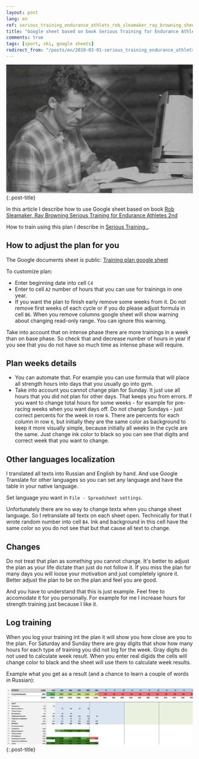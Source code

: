 ```yaml
---
layout: post
lang: en
ref: serious_training_endurance_athlets_rob_sleamaker_ray_browning_sheet
title: "Google sheet based on book Serious Training for Endurance Athletes, Rob Sleamaker"
comments: true
tags: [sport, ski, google sheets]
redirect_from: "/posts/en/2019-03-01-serious_training_endurance_athlets_rob_sleamaker_google_sheet/"
---
```

![](/images/2019-03-02_15-49-22.png){:.post-title}

In this article I describe how to use Google sheet based on book
[Rob Sleamaker, Ray Browning Serious Training for Endurance Athletes 2nd](https://www.amazon.com/Serious-Training-Endurance-Athletes-2nd/dp/0873226445) 

How to train using this plan I describe in
 [Serious Training..](/posts/en/serious_training_endurance_athlets_rob_sleamaker_ray_browning.html).

## How to adjust the plan for you
 
The Google documents sheet is public:
[Training plan google sheet](https://docs.google.com/spreadsheets/d/1GcrX_6qRqsKnWwP0Ya3QMR7ztyWaiKZsMRE6p0xxe0E)

To customize plan:
* Enter beginning date into cell `C4` 
* Enter to cell `A2` number of hours that you can use for trainings in one year. 
* If you want the plan to finish early remove some weeks from it. 
Do not remove first weeks of each cycle or if you do please adjust formula in cell `B6`.
When you remove columns google sheet will show warning about changing read-only
range. You can ignore this warning. 

Take into account that on intense phase there are more trainings in a week than on base phase.
So check that and decrease number of hours in year if you see that you do not have so much time
as intense phase will require. 

## Plan weeks details

* You can automate that. For example you can use formula that will place all strength
hours into days that you usually go into gym.
* Take into account you cannot change plan for Sunday.
It just use all hours that you did not plan for other days.
That keeps you from errors.
If you want to change total hours for some weeks - for example for pre-racing
weeks when you want days off. Do not change Sundays - just correct percents for
the week in row `6`.
There are percents for each column in row `6`, but initially they are the same color as
background to keep it more visually simple, because initially all weeks in the cycle are the same.
Just change ink color to black so you can see that digits and correct week that you
want to change.

## Other languages localization

I translated all texts into Russian and English by hand. And use Google Translate for other languages
so you can set any language and have the table in your native language. 

Set language you want in `File - Spreadsheet settings`. 

Unfortunately there are no way to change textx when you change sheet language.
 So I retranslate all textx on each sheet open. Technically for that I wrote random number into cell `B4`.
Ink and background in this cell have the same color so you do not see that but that cause all text to change.

## Changes

Do not treat that plan as something you cannot change.
It's better to adjust the plan as your life dictate than just do not follow it. If you miss the plan for
many days you will loose your motivation and just completely ignore it. Better adjust the plan to be on the 
plan and feel you are good.

And you have to understand that this is just example. Feel free to accomodate it for you personally.
For example for me I increase hours for strength training just because I like it.

## Log training

When you log your training int the plan it will show you how close are you to the plan.
For Saturday and Sunday there are gray digits that show how many hours for each type of training you did 
not log for the week.
Gray digits do not used to calculate week result. When you enter real digids the cells will change color
to black and the sheet will use them to calculate week results.

Example what you get as a result (and a chance to learn a couple of words in 
Russian):

![](/images/endurance_example.png){:.post-title}